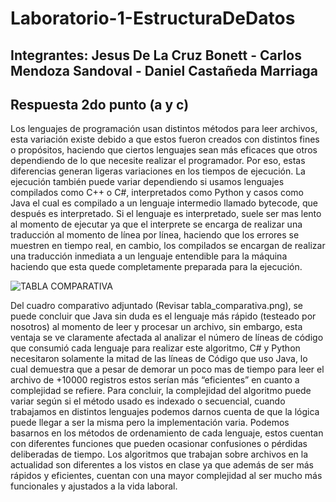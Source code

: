 # Laboratorio-1-EstructuraDeDatos
## Integrantes: Jesus De La Cruz Bonett - Carlos Mendoza Sandoval - Daniel Castañeda Marriaga

## Respuesta 2do punto (a y c) 

 Los lenguajes de programación usan distintos métodos para leer archivos, esta variación existe debido a que estos fueron creados con distintos fines o propósitos, haciendo que ciertos lenguajes sean más eficaces que otros dependiendo de lo que necesite realizar el programador. Por eso, estas diferencias generan ligeras variaciones en los tiempos de ejecución. 
 La ejecución también puede variar dependiendo si usamos lenguajes compilados como C++ o C#, interpretados como Python y casos como Java el cual es compilado a un lenguaje intermedio llamado bytecode, que después es interpretado. Si el lenguaje es interpretado, suele ser mas lento al momento de ejecutar ya que el interprete se encarga de realizar una traducción al momento de línea por línea, haciendo que los errores se muestren en tiempo real, en cambio, los compilados se encargan de realizar una traducción inmediata a un lenguaje entendible para la máquina haciendo que esta quede completamente preparada para la ejecución. 

<img src="/docs/logo.png" alt="TABLA COMPARATIVA"/>

Del cuadro comparativo adjuntado (Revisar tabla_comparativa.png), se puede concluir que Java sin duda es el lenguaje más rápido (testeado por nosotros) al momento de leer y procesar un archivo, sin embargo, esta ventaja se ve claramente afectada al analizar el número de líneas de código que consumió cada lenguaje para realizar este algoritmo, C# y Python necesitaron solamente la mitad de las líneas de Código que uso Java, lo cual demuestra que a pesar de demorar un poco mas de tiempo para leer el archivo de +10000 registros estos serían más “eficientes” en cuanto a complejidad se refiere.
Para concluir, la complejidad del algoritmo puede variar según si el método usado es indexado o secuencial, cuando trabajamos en distintos lenguajes podemos darnos cuenta de que la lógica puede llegar a ser la misma pero la implementación varia. Podemos basarnos en los métodos de ordenamiento de cada lenguaje, estos cuentan con diferentes funciones que pueden ocasionar confusiones o pérdidas deliberadas de tiempo. Los algoritmos que trabajan sobre archivos en la actualidad son diferentes a los vistos en clase ya que además de ser más rápidos y eficientes, cuentan con una mayor complejidad al ser mucho más funcionales y ajustados a la vida laboral.

